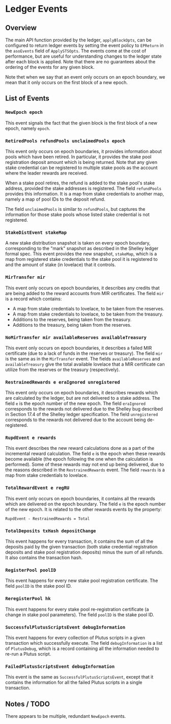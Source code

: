 # Ledger Events

## Overview

The main API function provided by the ledger, `applyBlockOpts`, can be configured to return ledger events by
setting the event policy to `EPReturn` in the `asoEvents` field of `ApplySTSOpts`.
The events come at the cost of performance, but are useful for understanding changes to the ledger state
after each block is applied. Note that there are no guarantees about the ordering of the events
for any given block.

Note thet when we say that an event only occurs on an epoch boundary, we mean that it only occurs on the first
block of a new epoch.

## List of Events

### `NewEpoch epoch`

This event signals the fact that the given block is the first block of a new epoch, namely `epoch`.

### `RetiredPools refundPools unclaimedPools epoch`

This event only occurs on epoch boundaries,
it provides information about pools which have been retired.
In particular, it provides the stake pool registration deposit amount
which is being returned.
Note that any given stake credential can be registered to multiple stake pools as the account
where the leader rewards are received.

When a stake pool retires, the refund is added to the stake pool's stake address,
provided the stake addresses is registered.
The field `refundPools` provides this information.
It is a map from stake credentials to another map, namely a map of pool IDs
to the deposit refund.

The field `unclaimedPools` is similar to `refundPools`, but captures the information
for those stake pools whose listed stake credential is not registered.


### `StakeDistEvent stakeMap`

A new stake distribution snapshot is taken on every epoch boundary,
corresponding to the "mark" snapshot as described in the Shelley ledger formal spec.
This event provides the new snapshot, `stakeMap`, which is
a map from registered stake credentials to the stake pool it is registered
to and the amount of stake (in lovelace) that it controls.

### `MirTransfer mir`

This event only occurs on epoch boundaries,
it describes any credits that are being added to the reward accounts from
MIR certificates.
The field `mir` is a record which contains:
* A map from stake credentials to lovelace, to be taken from the reserves.
* A map from stake credentials to lovelace, to be taken from the treasury.
* Additions to the reserves, being taken from the treasury.
* Additions to the treasury, being taken from the reserves.

### `NoMirTransfer mir availableReserves availableTreasury`

This event only occurs on epoch boundaries,
it describes a failed MIR certificate (due to a lack of funds in the reserves or treasury).
The field `mir` is the same as in the `MirTransfer` event.
The fields `availableReserves` and `availableTreasury` give the total available lovelace
that a MIR certificate can utilize from the reserves or the treasury (respectively).

### `RestrainedRewards e eraIgnored unregistered`

This event only occurs on epoch boundaries,
it describes rewards which are calculated by the ledger, but are not
delivered to a stake address.
The field `e` is the epoch number of the new epoch.
The field `eraIgnored` corresponds to the rewards not delivered
due to the Shelley bug described in Section 17.4 of the Shelley ledger specification.
The field `unregistered` corresponds to the rewards not delivered
due to the account being de-registered.

### `RupdEvent e rewards`

This event describes the new reward calculations done as a part of the
incremental reward calculation.
The field `e` is the epoch when these rewards become available
(the epoch following the one when the calculation is performed).
Some of these rewards may not end up being delivered, due to the reasons
described in the `RestrainedRewards` event.
The field `rewards` is a map from stake credentials to lovelace.

### `TotalRewardEvent e regRU`

This event only occurs on epoch boundaries, it contains all the rewards which
are delivered on the epoch boundary.
The field `e` is the epoch number of the new epoch.
It is related to the other rewards events by the property:
```
RupdEvent - RestrainedRewards = Total
```

### `TotalDeposits txHash depositChange`

This event happens for every transaction, it contains the sum of all the deposits
paid by the given transaction (both stake credential registration deposits and
stake pool registration deposits) minus the sum of all refunds. It also contains
the transaction hash.

### `RegisterPool poolID`
This event happens for every new stake pool registration certificate.
The field `poolID` is the stake pool ID.

### `ReregisterPool hk`
This event happens for every stake pool re-registration certificate
(a change in stake pool parameters).
The field `poolID` is the stake pool ID.

### `SuccessfulPlutusScriptsEvent debugInformation`
This event happens for every collection of Plutus scripts in a given transaction
which successfully execute.
The field `debugInformation` is a list of `PlutusDebug`, which is a record containing
all the information needed to re-run a Plutus script.

### `FailedPlutusScriptsEvent debugInformation`
This event is the same as `SuccessfulPlutusScriptsEvent`, except that it contains the
information for all the failed Plutus scripts in a single transaction.

## Notes / TODO

There appears to be multiple, redundant `NewEpoch` events.
